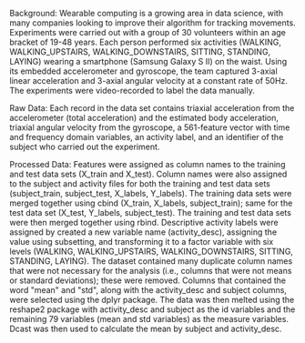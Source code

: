 Background: Wearable computing is a growing area in data science, with many companies looking to improve their algorithm for 
tracking movements. Experiments were carried out with a group of 30 volunteers within an age bracket of 19-48 years. Each person performed six activities (WALKING, WALKING_UPSTAIRS, WALKING_DOWNSTAIRS, SITTING, STANDING, LAYING) wearing a smartphone (Samsung Galaxy S II) on the waist. Using its embedded accelerometer and gyroscope, the team captured 3-axial linear acceleration and 3-axial angular velocity at a constant rate of 50Hz. The experiments were video-recorded to label the data manually.

Raw Data: Each record in the data set contains triaxial acceleration from the accelerometer (total acceleration) and the estimated body acceleration, triaxial angular velocity from the gyroscope, a 561-feature vector with time and frequency domain variables, an activity label, and an identifier of the subject who carried out the experiment.

Processed Data: Features were assigned as column names to the training and test data sets (X_train and X_test). Column names were also assigned to the subject and activity files for both the training and test data sets (subject_train, subject_test, X_labels, Y_labels). The training data sets were merged together using cbind (X_train, X_labels, subject_train); same for the test data set (X_test, Y_labels, subject_test). The training and test data sets were then merged together using rbind. Descriptive activity labels were assigned by created a new variable name (activity_desc), assigning the value using subsetting, and transforming it to a factor variable with six levels (WALKING, WALKING_UPSTAIRS, WALKING_DOWNSTAIRS, SITTING, STANDING, LAYING). The dataset contained many duplicate column names that were not necessary for the analysis (i.e., columns that were not means or standard deviations); these were removed. Columns that contained the word "mean" and "std", along with the activity_desc and subject columns, were selected using the dplyr package. The data was then melted using the reshape2 package with activity_desc and subject as the id variables and the remaining 79 variables (mean and std variables) as the measure variables. Dcast was then used to calculate the mean by subject and activity_desc. 
